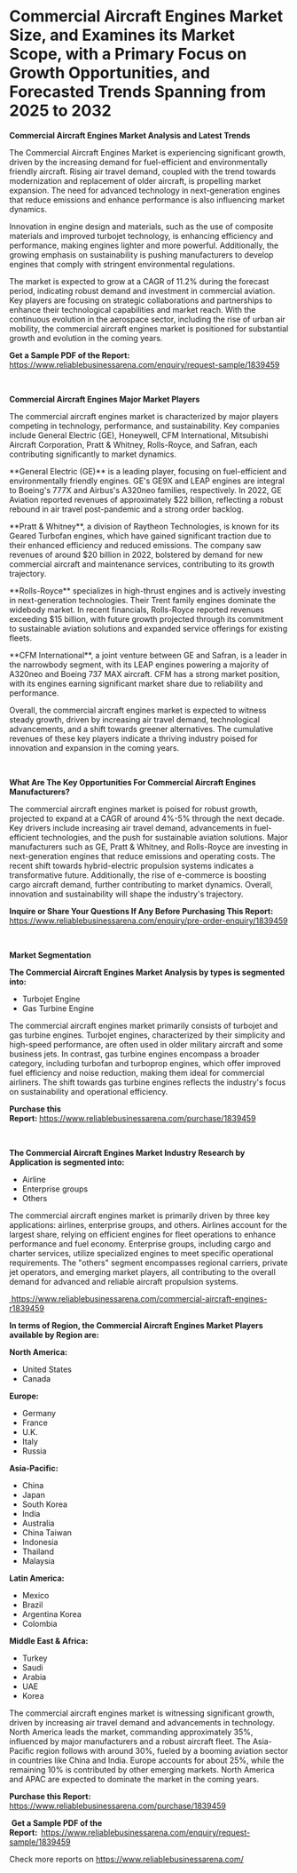 <p><h1>Commercial Aircraft Engines Market Size, and Examines its Market Scope, with a Primary Focus on Growth Opportunities, and Forecasted Trends Spanning from 2025 to 2032</h1></p><p><strong>Commercial Aircraft Engines Market Analysis and Latest Trends</strong></p>
<p><p>The Commercial Aircraft Engines Market is experiencing significant growth, driven by the increasing demand for fuel-efficient and environmentally friendly aircraft. Rising air travel demand, coupled with the trend towards modernization and replacement of older aircraft, is propelling market expansion. The need for advanced technology in next-generation engines that reduce emissions and enhance performance is also influencing market dynamics. </p><p>Innovation in engine design and materials, such as the use of composite materials and improved turbojet technology, is enhancing efficiency and performance, making engines lighter and more powerful. Additionally, the growing emphasis on sustainability is pushing manufacturers to develop engines that comply with stringent environmental regulations. </p><p>The market is expected to grow at a CAGR of 11.2% during the forecast period, indicating robust demand and investment in commercial aviation. Key players are focusing on strategic collaborations and partnerships to enhance their technological capabilities and market reach. With the continuous evolution in the aerospace sector, including the rise of urban air mobility, the commercial aircraft engines market is positioned for substantial growth and evolution in the coming years.</p></p>
<p><strong>Get a Sample PDF of the Report:&nbsp;</strong> <a href="https://www.reliablebusinessarena.com/enquiry/request-sample/1839459?utm_campaign=2330&utm_medium=2&utm_source=Github&utm_content=ia&utm_term=28022025&utm_id=commercial-aircraft-engines">https://www.reliablebusinessarena.com/enquiry/request-sample/1839459</a></p>
<p>&nbsp;</p>
<p><strong>Commercial Aircraft Engines Major Market Players</strong></p>
<p><p>The commercial aircraft engines market is characterized by major players competing in technology, performance, and sustainability. Key companies include General Electric (GE), Honeywell, CFM International, Mitsubishi Aircraft Corporation, Pratt & Whitney, Rolls-Royce, and Safran, each contributing significantly to market dynamics.</p><p>**General Electric (GE)** is a leading player, focusing on fuel-efficient and environmentally friendly engines. GE's GE9X and LEAP engines are integral to Boeing's 777X and Airbus's A320neo families, respectively. In 2022, GE Aviation reported revenues of approximately $22 billion, reflecting a robust rebound in air travel post-pandemic and a strong order backlog.</p><p>**Pratt & Whitney**, a division of Raytheon Technologies, is known for its Geared Turbofan engines, which have gained significant traction due to their enhanced efficiency and reduced emissions. The company saw revenues of around $20 billion in 2022, bolstered by demand for new commercial aircraft and maintenance services, contributing to its growth trajectory.</p><p>**Rolls-Royce** specializes in high-thrust engines and is actively investing in next-generation technologies. Their Trent family engines dominate the widebody market. In recent financials, Rolls-Royce reported revenues exceeding $15 billion, with future growth projected through its commitment to sustainable aviation solutions and expanded service offerings for existing fleets.</p><p>**CFM International**, a joint venture between GE and Safran, is a leader in the narrowbody segment, with its LEAP engines powering a majority of A320neo and Boeing 737 MAX aircraft. CFM has a strong market position, with its engines earning significant market share due to reliability and performance.</p><p>Overall, the commercial aircraft engines market is expected to witness steady growth, driven by increasing air travel demand, technological advancements, and a shift towards greener alternatives. The cumulative revenues of these key players indicate a thriving industry poised for innovation and expansion in the coming years.</p></p>
<p>&nbsp;</p>
<p><strong>What Are The Key Opportunities For Commercial Aircraft Engines Manufacturers?</strong></p>
<p><p>The commercial aircraft engines market is poised for robust growth, projected to expand at a CAGR of around 4%-5% through the next decade. Key drivers include increasing air travel demand, advancements in fuel-efficient technologies, and the push for sustainable aviation solutions. Major manufacturers such as GE, Pratt & Whitney, and Rolls-Royce are investing in next-generation engines that reduce emissions and operating costs. The recent shift towards hybrid-electric propulsion systems indicates a transformative future. Additionally, the rise of e-commerce is boosting cargo aircraft demand, further contributing to market dynamics. Overall, innovation and sustainability will shape the industry's trajectory.</p></p>
<p><strong>Inquire or Share Your Questions If Any Before Purchasing This Report:</strong> <a href="https://www.reliablebusinessarena.com/enquiry/pre-order-enquiry/1839459?utm_campaign=2330&utm_medium=2&utm_source=Github&utm_content=ia&utm_term=28022025&utm_id=commercial-aircraft-engines">https://www.reliablebusinessarena.com/enquiry/pre-order-enquiry/1839459</a></p>
<p>&nbsp;</p>
<p><strong>Market Segmentation</strong></p>
<p><strong>The Commercial Aircraft Engines Market Analysis by types is segmented into:</strong></p>
<p><ul><li>Turbojet Engine</li><li>Gas Turbine Engine</li></ul></p>
<p><p>The commercial aircraft engines market primarily consists of turbojet and gas turbine engines. Turbojet engines, characterized by their simplicity and high-speed performance, are often used in older military aircraft and some business jets. In contrast, gas turbine engines encompass a broader category, including turbofan and turboprop engines, which offer improved fuel efficiency and noise reduction, making them ideal for commercial airliners. The shift towards gas turbine engines reflects the industry's focus on sustainability and operational efficiency.</p></p>
<p><strong>Purchase this Report:&nbsp;</strong><a href="https://www.reliablebusinessarena.com/purchase/1839459?utm_campaign=2330&utm_medium=2&utm_source=Github&utm_content=ia&utm_term=28022025&utm_id=commercial-aircraft-engines">https://www.reliablebusinessarena.com/purchase/1839459</a></p>
<p>&nbsp;</p>
<p><strong>The Commercial Aircraft Engines Market Industry Research by Application is segmented into:</strong></p>
<p><ul><li>Airline</li><li>Enterprise groups</li><li>Others</li></ul></p>
<p><p>The commercial aircraft engines market is primarily driven by three key applications: airlines, enterprise groups, and others. Airlines account for the largest share, relying on efficient engines for fleet operations to enhance performance and fuel economy. Enterprise groups, including cargo and charter services, utilize specialized engines to meet specific operational requirements. The "others" segment encompasses regional carriers, private jet operators, and emerging market players, all contributing to the overall demand for advanced and reliable aircraft propulsion systems.</p></p>
<p><a href="https://www.reliablebusinessarena.com/commercial-aircraft-engines-r1839459?utm_campaign=2330&utm_medium=2&utm_source=Github&utm_content=ia&utm_term=28022025&utm_id=commercial-aircraft-engines">&nbsp;https://www.reliablebusinessarena.com/commercial-aircraft-engines-r1839459</a></p>
<p><strong>In terms of Region, the Commercial Aircraft Engines Market Players available by Region are:</strong></p>
<p>
    <p> <strong> North America: </strong>
        <ul>
            <li>United States</li>
            <li>Canada</li>
        </ul>
        </p> 
    <p> <strong> Europe: </strong>
        <ul>
            <li>Germany</li>
            <li>France</li>
            <li>U.K.</li>
            <li>Italy</li>
            <li>Russia</li>
        </ul>
        </p> 
    <p> <strong> Asia-Pacific: </strong>
        <ul>
            <li>China</li>
            <li>Japan</li>
            <li>South Korea</li>
            <li>India</li>
            <li>Australia</li>
            <li>China Taiwan</li>
            <li>Indonesia</li>
            <li>Thailand</li>
            <li>Malaysia</li>
        </ul>
        </p> 
    <p> <strong> Latin America: </strong>
        <ul>
            <li>Mexico</li>
            <li>Brazil</li>
            <li>Argentina Korea</li>
            <li>Colombia</li>
        </ul>
        </p> 
    <p> <strong> Middle East & Africa: </strong>
        <ul>
            <li>Turkey</li>
            <li>Saudi</li>
            <li>Arabia</li>
            <li>UAE</li>
            <li>Korea</li>
        </ul>
    </p>
    </p>
<p><p>The commercial aircraft engines market is witnessing significant growth, driven by increasing air travel demand and advancements in technology. North America leads the market, commanding approximately 35%, influenced by major manufacturers and a robust aircraft fleet. The Asia-Pacific region follows with around 30%, fueled by a booming aviation sector in countries like China and India. Europe accounts for about 25%, while the remaining 10% is contributed by other emerging markets. North America and APAC are expected to dominate the market in the coming years.</p></p>
<p><strong>Purchase this Report: </strong><a href="https://www.reliablebusinessarena.com/purchase/1839459?utm_campaign=2330&utm_medium=2&utm_source=Github&utm_content=ia&utm_term=28022025&utm_id=commercial-aircraft-engines">https://www.reliablebusinessarena.com/purchase/1839459</a></p>
<p>&nbsp;<strong>Get a Sample PDF of the Report:&nbsp;&nbsp;</strong><a href="https://www.reliablebusinessarena.com/enquiry/request-sample/1839459?utm_campaign=2330&utm_medium=2&utm_source=Github&utm_content=ia&utm_term=28022025&utm_id=commercial-aircraft-engines">https://www.reliablebusinessarena.com/enquiry/request-sample/1839459</a></p>
<p><strong></strong></p>
<p>Check more reports on <a href="https://www.reliablebusinessarena.com/?utm_campaign=2330&utm_medium=2&utm_source=Github&utm_content=ia&utm_term=28022025&utm_id=commercial-aircraft-engines">https://www.reliablebusinessarena.com/</a></p>